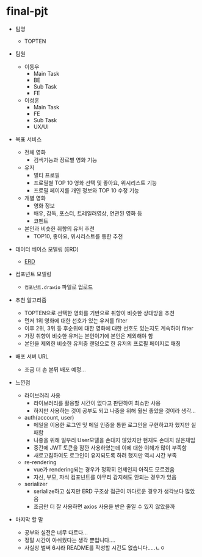 # final-pjt

- 팀명

  - TOPTEN

- 팀원

  - 이동우
    - Main Task
    - BE
    - Sub Task
    - FE
  - 이성훈
    - Main Task
    - FE
    - Sub Task
    - UX/UI

- 목표 서비스

  - 전체 영화
    - 검색기능과 장르별 영화 기능
  - 유저
    - 멀티 프로필
    - 프로필별 TOP 10 영화 선택 및 좋아요, 위시리스트 기능
    - 프로필 페이지를 개인 정보와 TOP 10 수정 기능
  - 개별 영화
    - 영화 정보
    - 배우, 감독, 포스터, 트레일러영상, 연관된 영화 등
    - 코멘트
  - 본인과 비슷한 취향의 유저 추천
    - TOP10, 좋아요, 위시리스트를 통한 추천

- 데이터 베이스 모델링 (ERD)

  - [ERD](https://www.erdcloud.com/d/uSc6zDDhNZKH9s55v)

- 컴포넌트 모델링

  - `컴포넌트.drawio` 파일로 업로드

- 추천 알고리즘

  - TOPTEN으로 선택한 영화를 기반으로 취향이 비슷한 상대방을 추천
  - 먼저 1위 영화에 대한 선호가 있는 유저를 filter
  - 이후 2위, 3위 등 후순위에 대한 영화에 대한 선호도 있는지도 계속하여 filter
  - 가장 취향이 비슷한 유저는 본인이기에 본인은 제외해야 함
  - 본인을 제외한 비슷한 유저중 랜덩으로 한 유저의 프로필 페이지로 매칭

- 배포 서버 URL

  - 조금 더 손 본뒤 배포 예정...

- 느낀점

  - 라이브러리 사용
    - 라이브러리를 활용할 시간이 없다고 판단하여 최소한 사용
    - 하지만 사용하는 것이 공부도 되고 나중을 위해 훨씬 좋았을 것이라 생각...
  - auth(account, user)
    - 메일을 이용한 로그인 및 메일 인증을 통한 로그인을 구현하고자 했지만 실패함
    - 나중을 위해 일부러 User모델을 손대지 않았지만 현재도 손대지 않은채임
    - 중간에 JWT 토큰을 잠깐 사용하였는데 이에 대한 이해가 많이 부족함
    - 새로고침하여도 로그인이 유지되도록 하려 했지만 역시 시간 부족
  - re-rendering
    - vue가 rendering되는 경우가 정확히 언제인지 아직도 모르겠음
    - 자신, 부모, 자식 컴포넌트를 아무리 감지해도 안되는 경우가 있음
  - serializer
    - serialize하고 싶지만 ERD 구조상 접근이 까다로운 경우가 생각보다 많았음
    - 조금만 더 잘 사용하면 axios 사용을 반은 줄일 수 있지 않았을까

- 마지막 할 말
  - 공부와 실전은 너무 다르다...
  - 정말 시간이 아쉬웠다는 생각 뿐입니다....
  - 사실상 벌써 6시라 README를 작성할 시간도 없습니다.....ㄴㅇ
